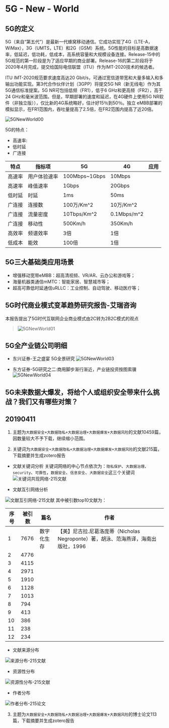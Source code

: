 # 5G - New - World

## 5G的定义

5G（来自“第五代”）是最新一代蜂窝移动通信。它成功实现了4G（LTE-A，WiMax），3G（UMTS，LTE）和2G（GSM）系统。5G性能的目标是高数据速率，低延迟，低功耗，低成本，高系统容量和大规模设备连接。Release-15中的5G规范的第一阶段是为了适应早期的商业部署。Release-16的第二阶段将于2020年4月完成，提交给国际电信联盟（ITU）作为IMT-2020技术的候选者。

ITU IMT-2020规范要求速度高达20 Gbit/s，可通过宽信道带宽和大量多输入和多输出功能实现。第3代合作伙伴计划（3GPP）将提交5G NR（新无线电）作为其5G通信标准提案。5G NR可包括低频（FR1），低于6 GHz和更高频（FR2），高于24 GHz和毫米波范围。但是，早期部署的速度和延迟，在4G硬件上使用5G NR软件（非独立版）），仅比新的4G系统略好，估计好15％到50％。独立 eMBB部署的模拟显示，在FR1范围内，吞吐量提高了2.5倍，在FR2范围内提高了近20倍。

![5GNewWorld00](http://www.jinhuaji.net/2019-04-07-5GNewWorld00.png)

5G的特点：

- 高速率:
- 低时延
- 广连接

|特点|指标项|5G|4G|应用|
|----|----|--------|--------|------|
|高速率|用户体验速率|100Mbps~1Gbps|10Mbps|
|高速率|峰值速率|1Gbps|20Gbps|
|低时延|时延|1ms|50ms|
|广连接|连接数|100万/Km^2|10万/Km^2|
|广连接|流量密度|10Tbps/Km^2|0.1Mbps/m^2|
|广连接|移动性|500Km/h|350Km/h|
|高效率|频谱效率|3倍|1倍|
|低成本|能效|100倍|1倍|

## 5G三大基础类应用场景

- 增强移动宽带eMBB：超高清视频、VR/AR、云办公和游戏等；
- 海量机器类通信mMTC：智能家居、智慧城市等；
- 超高可靠低时延通信uRLLC：工业控制、自动驾驶、移动医疗等；

## 5G时代商业模式变革趋势研究报告-艾瑞咨询

本报告提出了5G时代互联网企业商业模式由2C转为2B2C模式的观点

>![5GNewWorld01](http://www.jinhuaji.net/2019-04-07-5GNewWorld01.png)


## 5G全产业链公司明细

- 东兴证券-王之盛宴 5G全景研究
![5GNewWorld03](http://www.jinhuaji.net/2019-04-08-5GNewWorld03.png)

- 东方证券-5G研究之二:商用脚步渐行渐近，产业链投资按图索骥
![5GNewWorld04](http://www.jinhuaji.net/2019-04-08-5GNewWorld04.png)


**5G未来数据大爆发，将给个人或组织安全带来什么挑战？我们又有哪些对策？**
-------
## 20190411

1. 主题为`大数据安全+大数据隐私+大数据治理+大数据爆发+大数据风险`的文献10459篇，因数量较大不予下载，继续缩小范围。

2. 关键词为`大数据安全+大数据隐私+大数据治理+大数据爆发+大数据风险`的文献215篇，下载摘要并生成zotero报告

- 文献关键词分析
  关键词网络的中心节点依次为：`隐私保护`、`大数据治理`、`security`、`可靠性`，`数据安全`、`信息安全`、`大数据安全`这三个关键词
![关键词共现网络-215文献](http://www.jinhuaji.net/2019-04-11-%E5%85%B3%E9%94%AE%E8%AF%8D%E5%85%B1%E7%8E%B0%E7%BD%91%E7%BB%9C-215%E6%96%87%E7%8C%AE.png)

- 文献互引网络分析

![文献互引网络-215文献](http://www.jinhuaji.net/2019-04-11-%E6%96%87%E7%8C%AE%E4%BA%92%E5%BC%95%E7%BD%91%E7%BB%9C-215%E6%96%87%E7%8C%AE.png)
其中被引数top10文献为：

|序号|被引数|篇名|作者|
|----|----|----------|------|
|1|7676|数字化生存|【美】尼古拉.尼葛洛庞蒂（Nicholas Negroponte）著，胡泳、范海燕译，海南出版社，1996|
|2|4776|
|3|4115|
|4|2971|
|5|1910|
|6|1128|
|7|1013|
|8|794|
|9|413|
|10|386|
|11|238|
|12|234|

- 文献来源分布

![来源分布-215文献](http://www.jinhuaji.net/2019-04-11-%E6%9D%A5%E6%BA%90%E5%88%86%E5%B8%83-215%E6%96%87%E7%8C%AE.png)

- 资源性分布

![资源性分布-215文献](http://www.jinhuaji.net/2019-04-11-%E8%B5%84%E6%BA%90%E6%80%A7%E5%88%86%E5%B8%83-215%E6%96%87%E7%8C%AE.png)

- 作者分布

![作者分布-215论文](http://www.jinhuaji.net/2019-04-11-%E4%BD%9C%E8%80%85%E5%88%86%E5%B8%83-215%E8%AE%BA%E6%96%87.png)

3. 主题为`大数据安全+大数据隐私+大数据治理+大数据爆发+大数据风险`的博士论文113篇，下载摘要并生成zotero报告





